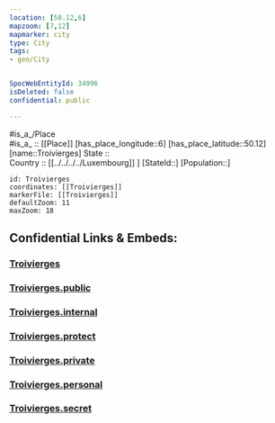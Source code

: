 ```yaml
---
location: [50.12,6] 
mapzoom: [7,12] 
mapmarker: city 
type: City
tags:
- geo/City


SpocWebEntityId: 34996
isDeleted: false
confidential: public

---
```

#is_a_/Place  
#is_a_ :: [[Place]] 
[has_place_longitude::6] 
[has_place_latitude::50.12] 
[name::Troivierges] 
State ::  
Country :: [[../../../../Luxembourg]] ] 
[StateId::] 
[Population::] 



```leaflet
id: Troivierges
coordinates: [[Troivierges]] 
markerFile: [[Troivierges]] 
defaultZoom: 11 
maxZoom: 18
```


## Confidential Links & Embeds: 

### [Troivierges](/_Standards/Earth/Continent/Europe/Europe~West/Luxembourg/Districts~Luxembourg/Diekirch/City/Troivierges.md) 

### [Troivierges.public](/_public/Earth/Continent/Europe/Europe~West/Luxembourg/Districts~Luxembourg/Diekirch/City/Troivierges.public.md) 

### [Troivierges.internal](/_internal/Earth/Continent/Europe/Europe~West/Luxembourg/Districts~Luxembourg/Diekirch/City/Troivierges.internal.md) 

### [Troivierges.protect](/_protect/Earth/Continent/Europe/Europe~West/Luxembourg/Districts~Luxembourg/Diekirch/City/Troivierges.protect.md) 

### [Troivierges.private](/_private/Earth/Continent/Europe/Europe~West/Luxembourg/Districts~Luxembourg/Diekirch/City/Troivierges.private.md) 

### [Troivierges.personal](/_personal/Earth/Continent/Europe/Europe~West/Luxembourg/Districts~Luxembourg/Diekirch/City/Troivierges.personal.md) 

### [Troivierges.secret](/_secret/Earth/Continent/Europe/Europe~West/Luxembourg/Districts~Luxembourg/Diekirch/City/Troivierges.secret.md)

